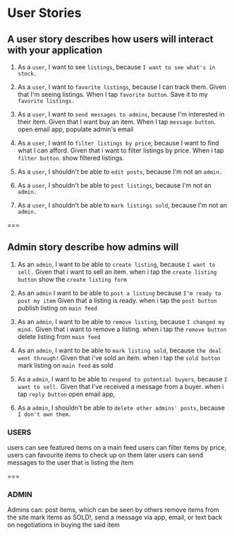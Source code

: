 User Stories
===

## A user story describes how users will interact with your application

1. As a `user`, I want to see `listings`, because `I want to see what's in stock.` 


2. As a `user`, I want to `favorite listings`, because I can track them.
Given that I'm seeing listings. When I tap `favorite button`. Save it to my `favorite listings.`

3. As a `user`, I want to `send messages to admins`, because I'm interested in their item.
Given that I want buy an item. When I tap `message button`. open email app, populate admin's email

4. As a `user`, I want to `filter listings by price`, because I want to find what I can afford.
Given that i want to filter listings by price. When i tap `filter button`. show filtered listings.

5. As a `user`, I shouldn't be able to `edit posts`, because I'm not an `admin.`

6. As a `user`, I shouldn't be able to `post listings`, because I'm not an `admin.`

7. As a `user`, I shouldn't be able to `mark listings sold`, because I'm not an `admin.`

===

## Admin story describe how admins will 

1. As an `admin`, I want to be able to `create listing`, because `I want to sell.`
Given that i want to sell an item. when i tap the `create listing button` show the `create listing form`

2. As an `admin` I want to be able to `post a listing` because `I'm ready to post my item`
Given that a listing is ready. when i tap the `post button` publish listing on `main feed`

3. As an `admin`, I want to be able to `remove listing`, because `I changed my mind.`
Given that i want to remove a listing. when i tap the `remove button` delete listing from `main feed`

4. As an `admin`, I want to be able to `mark listing sold`, because `the deal went through!`
Given that i've sold an item. when i tap the `sold button` mark listing on `main feed` as sold

5. As a `admin`, I want to be able to `respond to potential buyers`, because `I want to sell.`
Given that I've received a message from a buyer. when i tap `reply button` open email app,

6. As a `admin`, I shouldn't be able to `delete other admins' posts`, because `I don't own them.`



### USERS
users can see featured items on a main feed
users can filter items by price,
users can favourite items to check up on them later
users can send messages to the user that is listing the item

===
### ADMIN
Admins can:
post items, which can be seen by others
remove items from the site
mark items as SOLD!,
send a message via app, email, or text back on negotiations in buying the said item 

